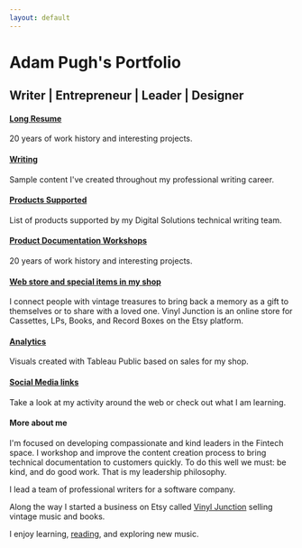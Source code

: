 ```yaml
---
layout: default
---
```

# Adam Pugh's Portfolio
## Writer | Entrepreneur | Leader | Designer

#### [Long Resume](https://gist.github.com/DocAdam/a5b893eada7be5aeb8349dfcc82883f5)
20 years of work history and interesting projects.

#### [Writing](docs/writing.md)
Sample content I've created throughout my professional writing career. 

#### [Products Supported](docs/products_supported.md)
List of products supported by my Digital Solutions technical writing team.

#### [Product Documentation Workshops](https://gist.github.com/DocAdam/8be024a10bf75dd3231e7ab8c65c06f0)
20 years of work history and interesting projects.

#### [Web store and special items in my shop](docs/webstore.md)
I connect people with vintage treasures to bring back a memory as a gift to themselves or to share with a loved one. Vinyl Junction is an online store for Cassettes, LPs, Books, and Record Boxes on the Etsy platform.

#### [Analytics](docs/analytics.md)
Visuals created with Tableau Public based on sales for my shop.

#### [Social Media links](docs/social.md)
Take a look at my activity around the web or check out what I am learning.

#### More about me
I'm focused on developing compassionate and kind leaders in the Fintech space. I workshop and improve the content creation process to bring technical documentation to customers quickly. To do this well we must: be kind, and do good work. That is my leadership philosophy.

I lead a team of professional writers for a software company. 

Along the way I started a business on Etsy called <a href="https://vinyljunction.com" target="_blank">Vinyl Junction</a> selling vintage music and books.

I enjoy learning, <a href="https://www.goodreads.com/adamthepugh" target="_blank">reading</a>, and exploring new music.

<script src="https://gist.github.com/DocAdam/a5b893eada7be5aeb8349dfcc82883f5.js"></script>
